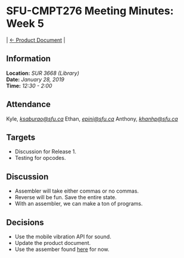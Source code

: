 # SFU-CMPT276 Meeting Minutes: Week 5

| [<- Product Document](../Product-Document.md) |

## Information

**Location:** *SUR 3668 (Library)*  
**Date:** *January 28, 2019*  
**Time:** *12:30 - 2:00*

## Attendance

Kyle, *ksaburao@sfu.ca*
Ethan, *epini@sfu.ca*
Anthony, *khanhp@sfu.ca*

## Targets

- Discussion for Release 1.
- Testing for opcodes.

## Discussion

- Assembler will take either commas or no commas.
- Reverse will be fun. Save the entire state.
- With an assembler, we can make a ton of programs.

## Decisions

- Use the mobile vibration API for sound.
- Update the product document.
- Use the assember found [here](https://github.com/wernsey/chip8/blob/master/README.md) for now.
